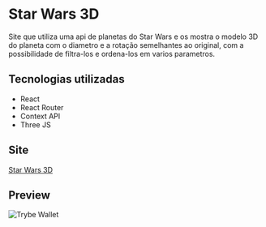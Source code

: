 # Star Wars 3D

Site que utiliza uma api de planetas do Star Wars e os mostra o modelo 3D do planeta com o diametro e a rotação semelhantes ao original, com a possibilidade de filtra-los e ordena-los em varios parametros.

## Tecnologias utilizadas
 - React
 - React Router
 - Context API
 - Three JS
## Site
[Star Wars 3D](https://ply3r.github.io/star-wars-3d/)

## Preview
![Trybe Wallet](https://i.ibb.co/p3wgMxm/star-wars-3d.png)
